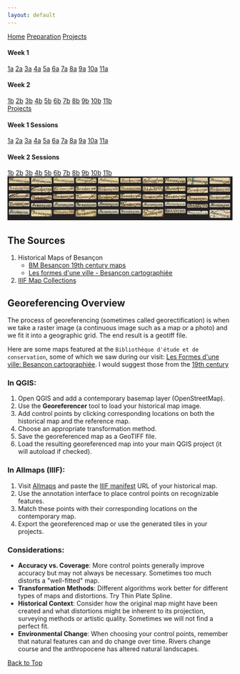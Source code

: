```yaml
---
layout: default
---
```


<a name="top"></a>

<div class="session-nav-sidebar">
  <a href="./index.html" class="session-nav-home">Home</a>
  <a href="./workshop-prep.html" class="session-nav-prep">Preparation</a>
  <a href="./projects25.html" class="session-nav-proj">Projects</a>
  
  <div class="session-nav-week">
    <h4>Week 1</h4>
    <a href="./index.html#1a-introduction-to-spatial-humanities" class="session-nav-button">1a</a>
    <a href="./index.html#2a-modeling-spatial-data-for-the-humanities" class="session-nav-button">2a</a>
    <a href="./index.html#3a-critical-review-of-projects" class="session-nav-button">3a</a>
    <a href="./index.html#4a-semantic-annotation-with-recogito-and-visualizing-spatial-data-with-kepler" class="session-nav-button">4a</a>
    <a href="./index.html#5a-github-github-desktop-markdown-and-github-pages" class="session-nav-button">5a</a>
    <a href="./index.html#6a-github-github-desktop-markdown-and-github-pages-continued" class="session-nav-button">6a</a>
    <a href="./index.html#7a-map-visualization" class="session-nav-button">7a</a>
    <a href="./index.html#8a-intro-to-qgis" class="session-nav-button">8a</a>
    <a href="./index.html#9a-intro-to-qgis-continued" class="session-nav-button">9a</a>
    <a href="./index.html#10a-visit-to-bibliothèque-détude-et-de-conservation" class="session-nav-button">10a</a>
    <a href="./index.html#11a-agent-based-recoding-of-maps" class="session-nav-button">11a</a>
  </div>
  
  <div class="session-nav-week">
    <h4>Week 2</h4>
    <a href="./index.html#1b-recap-and-osm" class="session-nav-button">1b</a>
    <a href="./index.html#2b-querying-osm" class="session-nav-button">2b</a>
    <a href="./index.html#3b-working-with-printed-historical-collections" class="session-nav-button">3b</a>
    <a href="./index.html#4b-georeferencinggeorectification" class="session-nav-button">4b</a>
    <a href="./index.html#5b-vectorization-of-geotiffs" class="session-nav-button">5b</a>
    <a href="./index.html#6b-mapping-in-an-ide" class="session-nav-button">6b</a>
    <a href="./index.html#7b-xxxx" class="session-nav-button">7b</a>
    <a href="./index.html#8b" class="session-nav-button">8b</a>
    <a href="./index.html#9b-xxxx" class="session-nav-button">9b</a>
    <a href="./index.html#10b-xxxx" class="session-nav-button">10b</a>
    <a href="./index.html#11b-xxxx" class="session-nav-button">11b</a>
  </div>
</div>

<div class="session-nav-mobile">
  <a href="./projects25.html" class="session-nav-mobile-proj">Projects</a>
  <div class="session-nav-mobile-week">
    <h4>Week 1 Sessions</h4>
    <div class="session-nav-mobile-buttons">
      <a href="./index.html#1a-introduction-to-spatial-humanities" class="session-nav-mobile-button">1a</a>
      <a href="./index.html#2a-modeling-spatial-data-for-the-humanities" class="session-nav-mobile-button">2a</a>
      <a href="./index.html#3a-critical-review-of-projects" class="session-nav-mobile-button">3a</a>
      <a href="./index.html#4a-semantic-annotation-with-recogito-and-visualizing-spatial-data-with-kepler" class="session-nav-mobile-button">4a</a>
      <a href="./index.html#5a-github-github-desktop-markdown-and-github-pages" class="session-nav-mobile-button">5a</a>
      <a href="./index.html#6a-github-github-desktop-markdown-and-github-pages-continued" class="session-nav-mobile-button">6a</a>
      <a href="./index.html#7a-map-visualization" class="session-nav-mobile-button">7a</a>
      <a href="./index.html#8a-intro-to-qgis" class="session-nav-mobile-button">8a</a>
      <a href="./index.html#9a-intro-to-qgis-continued" class="session-nav-mobile-button">9a</a>
      <a href="./index.html#10a-visit-to-bibliothèque-détude-et-de-conservation" class="session-nav-mobile-button">10a</a>
      <a href="./index.html#11a-agent-based-recoding-of-maps" class="session-nav-mobile-button">11a</a>
    </div>
  </div>
  
  <div class="session-nav-mobile-week">
    <h4>Week 2 Sessions</h4>
    <div class="session-nav-mobile-buttons">
      <a href="./index.html#1b-recap-and-osm" class="session-nav-mobile-button">1b</a>
      <a href="./index.html#2b-querying-osm" class="session-nav-mobile-button">2b</a>
      <a href="./index.html#3b-working-with-printed-historical-collections" class="session-nav-mobile-button">3b</a>
      <a href="./index.html#4b-georeferencinggeorectification" class="session-nav-mobile-button">4b</a>
      <a href="./index.html#5b-vectorization-of-geotiffs" class="session-nav-mobile-button">5b</a>
      <a href="./index.html#6b-mapping-in-an-ide" class="session-nav-mobile-button">6b</a>
      <a href="./index.html#7b-xxxx" class="session-nav-mobile-button">7b</a>
      <a href="./index.html#8b" class="session-nav-mobile-button">8b</a>
      <a href="./index.html#9b-xxxx" class="session-nav-mobile-button">9b</a>
      <a href="./index.html#10b-xxxx" class="session-nav-mobile-button">10b</a>
      <a href="./index.html#11b-xxxx" class="session-nav-mobile-button">11b</a>
    </div>
  </div>
</div>

<img src="/assets/Besancon-tfm.jpg" style="zoom:100%;" />

## The Sources

1. Historical Maps of Besançon
   - [BM Besançon 19th century maps](https://memoirevive.besancon.fr/page/xixe-siecle) 
   - [Les formes d'une ville - Besançon cartographiée](https://memoirevive.besancon.fr/page/les-formes-d-une-ville-besancon-cartographiee)
2. [IIIF Map Collections](https://iiif.io/get-started/how-iiif-works/)


## Georeferencing Overview

The process of georeferencing (sometimes called georectification) is when we take a raster image (a continuous image such as a map or a photo) and we fit it into a geographic grid. The end result is a geotiff file.

Here are some maps featured at the `Bibliothèque d'étude et de conservation`, some of which we saw during our visit: [Les Formes d'une ville: Besançon cartographiée](https://memoirevive.besancon.fr/page/les-formes-d-une-ville-besancon-cartographiee). I would suggest those from the [19th century](https://memoirevive.besancon.fr/page/xixe-siecle) 

### In QGIS:

1. Open QGIS and add a contemporary basemap layer (OpenStreetMap).
2. Use the **Georeferencer** tool to load your historical map image.
3. Add control points by clicking corresponding locations on both the historical map and the reference map.
4. Choose an appropriate transformation method.
5. Save the georeferenced map as a GeoTIFF file.
6. Load the resulting georeferenced map into your main QGIS project (it will autoload if checked).



### In Allmaps (IIIF):

1. Visit [Allmaps](https://allmaps.org/) and paste the [IIIF manifest](https://ronallo.com/iiif-workshop/presentation/example-manifests.html) URL of your historical map.
2. Use the annotation interface to place control points on recognizable features.
3. Match these points with their corresponding locations on the contemporary map.
4. Export the georeferenced map or use the generated tiles in your projects.


### Considerations:

- **Accuracy vs. Coverage**: More control points generally improve accuracy but may not always be necessary. Sometimes too much distorts a "well-fitted" map.
- **Transformation Methods**: Different algorithms work better for different types of maps and distortions. Try Thin Plate Spline.
- **Historical Context**: Consider how the original map might have been created and what distortions might be inherent to its projection, surveying methods or artistic quality. Sometimes we will not find a perfect fit.
- **Environmental Change**: When choosing your control points, remember that natural features can and do change over time. Rivers change course and the anthropocene has altered natural landscapes.

<a href="#top" class="back-to-top">Back to Top</a>

